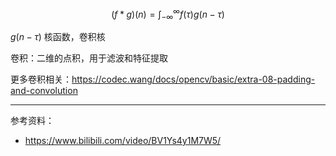 

$$ (f*g)(n) = \int_{-\infty}^{\infty}f(\tau)g(n-\tau)$$

$g(n-\tau)$ 核函数，卷积核

卷积：二维的点积，用于滤波和特征提取

更多卷积相关：https://codec.wang/docs/opencv/basic/extra-08-padding-and-convolution

-------

参考资料：
- https://www.bilibili.com/video/BV1Ys4y1M7W5/
